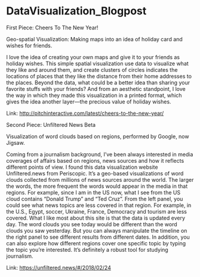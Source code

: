# DataVisualization_Blogpost
First Piece: Cheers To The New Year! 

Geo-spatial Visualization: Making maps into an idea of holiday card and wishes for friends. 

I love the idea of creating your own maps and give it to your friends as holiday wishes. This simple spatial visualization use data to visualize what they like and around them, and create clusters of circles indicates the locations of places that they like the distance from their home addresses to the places. Beyond the data, what could be a better idea than sharing your favorite stuffs with your friends? And from an aesthetic standpoint, I love the way in which they made this visualization in a printed format, which gives the idea another layer—the precious value of holiday wishes. 

Link: http://pitchinteractive.com/latest/cheers-to-the-new-year/ 

Second Piece: Unfiltered News Beta 

Visualization of word clouds based on regions, performed by Google, now Jigsaw. 

Coming from a journalism background, I’ve been always interested in media coverages of affairs based on regions, news sources and how it reflects different points of view. I found this data visualization website Unfiltered.news from Periscopic. It’s a geo-based visualizations of word clouds collected from millions of news sources around the world. The larger the words, the more frequent the words would appear in the media in that regions. For example, since I am in the US now, what I see from the US cloud contains “Donald Trump” and “Ted Cruz”. From the left panel, you could see what news topics are less covered in that region. For example, in the U.S., Egypt, soccer, Ukraine, France, Democracy and tourism are less covered. What I like most about this site is that the data is updated every day. The word clouds you see today would be different than the word clouds you saw yesterday. But you can always manipulate the timeline on the right panel to see different results from different dates. In addition, you can also explore how different regions cover one specific topic by typing the topic you’re interested. It’s definitely a robust tool for studying journalism.  

 

Link: https://unfiltered.news/#/2018/02/24 
